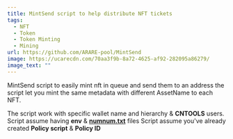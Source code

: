 ```yaml
---
title: MintSend script to help distribute NFT tickets
tags:
  - NFT
  - Token
  - Token Minting
  - Mining
url: https://github.com/ARARE-pool/MintSend
image: https://ucarecdn.com/70aa3f9b-8a72-4625-af92-282095a86279/
image_text: ""
---
```


MintSend script to easily mint nft in queue and send them to an address the script let you mint the same metadata with different AssetName to each NFT.

The script work with specific wallet name and hierarchy & **CNTOOLS** users. Script assume having **env** & [**numnum.txt**](numnum.txt) files Script assume you've already created **Policy script** & **Policy ID**
